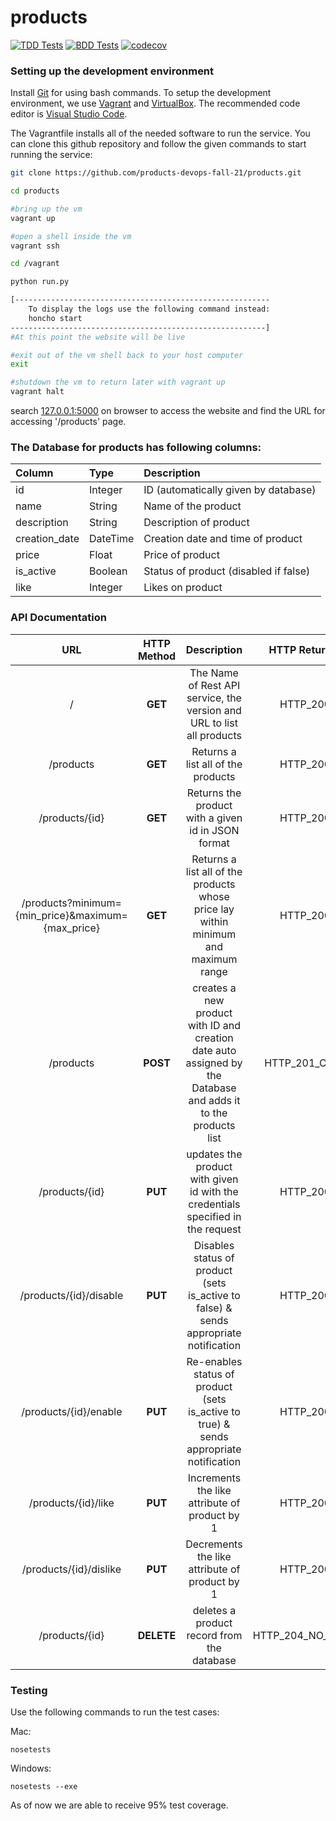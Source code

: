 # products

[![TDD Tests](https://github.com/products-devops-fall-21/products/actions/workflows/tdd-tests.yml/badge.svg?branch=req6)](https://github.com/products-devops-fall-21/products/actions/workflows/tdd-tests.yml)
[![BDD Tests](https://github.com/products-devops-fall-21/products/actions/workflows/bdd-tests.yml/badge.svg?branch=req6)](https://github.com/products-devops-fall-21/products/actions/workflows/bdd-tests.yml)
[![codecov](https://codecov.io/gh/products-devops-fall-21/products/branch/main/graph/badge.svg?token=B6SCHVQSB5&branch=req6)](https://codecov.io/gh/products-devops-fall-21/products)

### Setting up the development environment
Install [Git](http://git-scm.com/downloads) for using bash commands.
To setup the development environment, we use [Vagrant](https://www.vagrantup.com/downloads) and [VirtualBox](https://www.virtualbox.org/wiki/Downloads). The recommended code editor is [Visual Studio Code](https://code.visualstudio.com/).

The Vagrantfile installs all of the needed software to run the service. You can clone this github repository and follow the given commands to start running the service:
 
```bash
git clone https://github.com/products-devops-fall-21/products.git  

cd products     

#bring up the vm
vagrant up 

#open a shell inside the vm
vagrant ssh 

cd /vagrant

python run.py

[---------------------------------------------------------
    To display the logs use the following command instead:
    honcho start
---------------------------------------------------------]
#At this point the website will be live

#exit out of the vm shell back to your host computer
exit 

#shutdown the vm to return later with vagrant up
vagrant halt 
```



search [127.0.0.1:5000](http://127.0.0.1:5000/) on browser to access the website and find the URL for accessing '/products' page.

### The Database for products has following columns:
| Column | Type | Description
| :--- | :--- | :--- |
| id | Integer | ID (automatically given by database) 
| name | String | Name of the product
| description | String | Description of product
| creation_date | DateTime | Creation date and time of product
| price | Float | Price of product
| is_active | Boolean | Status of product (disabled if false)
| like  | Integer | Likes on product

### API Documentation

 |                 URL                 | HTTP Method |                         Description                          | HTTP Return Code |
| :---------------------------------: | :---------: | :----------------------------------------------------------: | :---------------:|
|              /           |   **GET**   |              The Name of Rest API service, the version and URL to list all products             |  HTTP_200_OK |
|              /products              |   **GET**   |              Returns a list all of the products              | HTTP_200_OK |
|           /products/{id}            |   **GET**   |             Returns the product with a given id in JSON format             | HTTP_200_OK |
|              /products?minimum={min_price}&maximum={max_price}              |   **GET**   |              Returns a list all of the products whose price lay within minimum and maximum range             | HTTP_200_OK |
|              /products              |  **POST**   | creates a new product with ID and creation date auto assigned by the Database and adds it to the products list | HTTP_201_CREATED |
|           /products/{id}            |   **PUT**   | updates the product with given id with the credentials specified in the request |  HTTP_200_OK |
|              /products/{id}/disable              |   **PUT**   |              Disables status of product (sets is_active to false) & sends appropriate notification              | HTTP_200_OK |
|              /products/{id}/enable              |   **PUT**   |              Re-enables status of product (sets is_active to true) & sends appropriate notification              | HTTP_200_OK |
|              /products/{id}/like              |   **PUT**   |             Increments the like attribute of product by 1              | HTTP_200_OK |
|              /products/{id}/dislike              |   **PUT**   |             Decrements the like attribute of product by 1              | HTTP_200_OK |
|           /products/{id}            | **DELETE**  |           deletes a product record from the database           | HTTP_204_NO_CONTENT |

### Testing
Use the following commands to run the test cases:

Mac: 
```
nosetests
```
Windows: 
```
nosetests --exe
```

As of now we are able to receive 95% test coverage.
